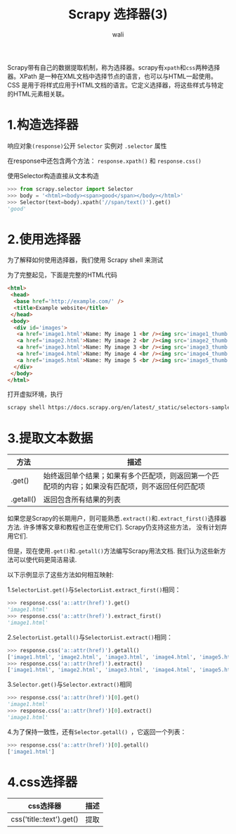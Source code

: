 ﻿---
layout: post
title: Scrapy 选择器(3) #标题
tagline: 选择器css、xpath
category: python      #分类
author: wali    #作者
tag: Scrapy     #标签
ghurl:        #github url
ghurl_zip:   #github zip下载
comments: true

post_nav: ["1.构造选择器", "2.使用选择器", "3.提取文本数据","4.css选择器","5.xpath选择器","6.xpath表达式中的变量","7.选择器与正则一起使用","8.Selector Objects","9.SelectorList objects"] 
group_tag: Scrapy 1.7
---

Scrapy带有自己的数据提取机制，称为选择器。scrapy有`xpath`和`css`两种选择器。XPath 是一种在XML文档中选择节点的语言，也可以与HTML一起使用。 CSS 是用于将样式应用于HTML文档的语言。它定义选择器，将这些样式与特定的HTML元素相关联。

# 1.构造选择器

响应对象`(response)`公开 `Selector` 实例对 `.selector` 属性

在response中还包含两个方法： `response.xpath()` 和 `response.css()`

使用Selector构造直接从文本构造

```python
>>> from scrapy.selector import Selector
>>> body = '<html><body><span>good</span></body></html>'
>>> Selector(text=body).xpath('//span/text()').get()
'good'
```

# 2.使用选择器

为了解释如何使用选择器，我们使用 Scrapy shell 来测试

为了完整起见，下面是完整的HTML代码

```html
<html>
 <head>
  <base href='http://example.com/' />
  <title>Example website</title>
 </head>
 <body>
  <div id='images'>
   <a href='image1.html'>Name: My image 1 <br /><img src='image1_thumb.jpg' /></a>
   <a href='image2.html'>Name: My image 2 <br /><img src='image2_thumb.jpg' /></a>
   <a href='image3.html'>Name: My image 3 <br /><img src='image3_thumb.jpg' /></a>
   <a href='image4.html'>Name: My image 4 <br /><img src='image4_thumb.jpg' /></a>
   <a href='image5.html'>Name: My image 5 <br /><img src='image5_thumb.jpg' /></a>
  </div>
 </body>
</html>  
```

打开虚拟环境，执行

```txt
scrapy shell https://docs.scrapy.org/en/latest/_static/selectors-sample1.html
```

# 3.提取文本数据

方法|描述|
-|-|
.get()|始终返回单个结果；如果有多个匹配项，则返回第一个匹配项的内容；如果没有匹配项，则不返回任何匹配项|
.getall()|返回包含所有结果的列表|

如果您是Scrapy的长期用户，则可能熟悉`.extract()`和`.extract_first()`选择器方法. 许多博客文章和教程也正在使用它们. Scrapy仍支持这些方法， 没有计划弃用它们.

但是，现在使用`.get()`和`.getall()`方法编写Scrapy用法文档. 我们认为这些新方法可以使代码更简洁易读.

以下示例显示了这些方法如何相互映射:

1.`SelectorList.get()`与`SelectorList.extract_first()`相同：

```python
>>> response.css('a::attr(href)').get()
'image1.html'
>>> response.css('a::attr(href)').extract_first()
'image1.html'
```

2.`SelectorList.getall()`与`SelectorList.extract()`相同：

```python
>>> response.css('a::attr(href)').getall()
['image1.html', 'image2.html', 'image3.html', 'image4.html', 'image5.html']
>>> response.css('a::attr(href)').extract()
['image1.html', 'image2.html', 'image3.html', 'image4.html', 'image5.html']
```

3.`Selector.get()`与`Selector.extract()`相同

```python
>>> response.css('a::attr(href)')[0].get()
'image1.html'
>>> response.css('a::attr(href)')[0].extract()
'image1.html'
```

4.为了保持一致性，还有`Selector.getall() `，它返回一个列表：

```python
>>> response.css('a::attr(href)')[0].getall()
['image1.html']
```

# 4.css选择器

css选择器|描述|
-|-|
css('title::text').get()|提取<title>标签的文本节点|
css('*::text').getall()|选择当前选择器上下文的所有子代文本节点|
css('foo::text').get()|获取<foo>标签的文本节点|
css('foo::text').get(default='')|获取<foo>标签的文本节点，如果没有返回 ''|
css('a::attr(href)').getall()|获取全部标签的href属性|

```python
>>> response.css('title::text').get()
'Example website'

>>> response.css('#images *::text').getall()
['\n   ',
 'Name: My image 1 ',
 '\n   ',
 'Name: My image 2 ',
 '\n   ',
 'Name: My image 3 ',
 '\n   ',
 'Name: My image 4 ',
 '\n   ',
 'Name: My image 5 ',
 '\n  ']

>>> [img.attrib['src'] for img in response.css('img')]
['image1_thumb.jpg',
 'image2_thumb.jpg',
 'image3_thumb.jpg',
 'image4_thumb.jpg',
 'image5_thumb.jpg']
 
 
# 嵌套使用
>>> response.css('img').xpath('@src').getall()
['image1_thumb.jpg',
 'image2_thumb.jpg',
 'image3_thumb.jpg',
 'image4_thumb.jpg',
 'image5_thumb.jpg']

#.attrib 也可以直接在selectorlist上使用；它返回第一个匹配元素的属性：
>>> response.css('img').attrib['src']
'image1_thumb.jpg'
```

# 5.xpath选择器

xpath 使用路径表达式在xml和html中进行导航

#### 选取节点

表达式|描述|
-|-|
nodename|选取此节点的所有子节点|
/|从根节点选取|
//|选取匹配所有的元素，而不考虑它们的位置|
.|选取当前节点|
..|选取当前节点的父节点|
@|选取属性|

#### 谓语

谓语用来查找某个特定的节点或者包含某个指定的值的节点。谓语被嵌在方括号中`[]`

表达式|描述|
-|-|
//body/div[1]|选取body元素下的第一个div元素|
//body/div[last()]|选取body元素的最后一个div元素|
//body/div[last() - 1]|选取body元素的倒数第二个元素|
//body/div[position() < 3]|选取body元素下 前两个div元素|
//title[@lang]|选取所有拥有名为lang的属性的title元素|
//title[@lang='eng']|选取所有拥有名为lang的属性的title元素|
//body/div[price>35.00]|选取所有body元素下的div元素，并且price元素的值大于 35.00|
//body/div[contains(@class, 'bbbb')]|匹配body下 div中class属性包含'bbbb'|

#### 通配符

通配符|描述|
-|-|
*|匹配任何元素|
@*|匹配任何属性的元素|
node()|匹配任何类型的元素|

#### 运算符

运算符|描述|
-|-|
\||或|

#### xpath方法

方法|描述|
-|-|
text()|提取元素文本节点|


# 6.xpath表达式中的变量
xpath允许您引用xpath表达式中的变量，使用 `$somevariable` 语法。

下面是一个根据元素的“id”属性值匹配元素的示例，不需要对其进行硬编码（前面已显示）

```python
>>> # `$val` used in the expression, a `val` argument needs to be passed
>>> response.xpath('//div[@id=$val]/a/text()', val='images').get()
'Name: My image 1 '
```


下面是另一个示例，用于查找 <div> 包含五个的标签 <a> 孩子们（在这里我们传递价值 5 作为整数）

```python
>>> response.xpath('//div[count(a)=$cnt]/@id', cnt=5).get()
'images'
```

# 7.选择器与正则一起使用

```python
>>> response.xpath('//a[contains(@href, "image")]/text()').re(r'Name:\s*(.*)')
['My image 1',
 'My image 2',
 'My image 3',
 'My image 4',
 'My image 5']
```

# 8.Selector Objects

#### classscrapy.selector.Selector(response=None, text=None, type=None, root=None, **kwargs)

`Selector`实例是对选择其内容某些部分的响应的包装.

`response`是一个`HtmlResponse`或`XmlResponse`对象，将用于选择和提取数据.

`text`是设置编码的变量

`tpye`定义选择器类型，可以是`html`， `xml`或`None` （默认）

如果`type`为`None` ，则选择器会根据response类型自动选择最佳类型（请参见下文），如果与text一起使用，则默认为"html" .

如果`type`为`None`且传递了`response` ，则从响应类型推断出选择器类型，如下所示：

- `html` 返回 `HtmlResponse`类型
- `xml` 返回 `XmlResponse`类型
- `html` 代表其他

如果type被设置，则选择类型将被迫并且不会发生检测

#### xpath(query, namespaces=None, **kwargs)

> 为了方便起见，此方法可以称为response.xpath()

查找与xpath query匹配的节点，并以所有元素展平的SelectorList实例的形式返回结果. 列表元素也实现Selector接口.

`query`是一个包含要应用的XPATH查询的字符串.

`namespaces`是一个可选的`prefix: namespace-uri`映射（dict），用于向那些在`register_namespace(prefix, uri)`提供附加前缀. 与`register_namespace()`相反，这些前缀不会保存供以后调用.

```python
selector.xpath('//a[href=$url]', url="http://www.example.com")
```

#### css(query)

> 为了方便起见，此方法可以称为response.css()

应用给定的CSS选择器并返回`SelectorList`实例.

`query`是一个包含要应用的CSS选择器的字符串.

#### get()

序列化并以单个unicode字符串返回匹配的节点. 编码内容的百分比未引用.

#### attrib

返回基础元素的属性字典.

#### re(regex, replace_entities=True)

应用给定的正则表达式，并返回具有匹配项的unicode字符串列表.

`regex`可以是已编译的正regex也可以是将使用`re.compile(regex)`编译为正则表达式的字符串.

默认情况下，字符实体引用由其对应的字符替换（ `&amp;`和`&lt;`除外）. 传递`replace_entities`为`False`关闭这些替换.

#### re_first(regex, default=None, replace_entities=True)

应用给定的正则表达式并返回匹配的第一个unicode字符串. 如果不匹配，则返回默认值（如果未提供参数，则返回`None` ）.

默认情况下，字符实体引用由其对应的字符替换（ `&amp;`和`&lt;`除外）. 传递`replace_entities`为`False`关闭这些替换.

#### register_namespace(prefix, uri)

注册要在此Selector使用的给定名称空间. 如果不注册名称空间，则无法从非标准名称空间选择或提取数据

#### remove_namespaces()

删除所有名称空间，允许使用无名称空间的xpath遍历文档

#### __bool__()

如果选择了任何实际内容，则返回True否则返回False . 换句话说， Selector的布尔值由其选择的内容给出.

#### getall()

序列化并以1元素的unicode字符串列表返回匹配的节点

# 9.SelectorList objects

#### classscrapy.selector.SelectorList

`SelectorList`类是内置list类的子类，它提供了一些其他方法.

#### xpath(xpath, namespaces=None, **kwargs)

对该列表中的每个元素调用`.xpath()`方法，并将其结果展平为另一个`SelectorList` .

`query`与`Selector.xpath()`参数相同

`namespaces`是一个可选的`prefix: namespace-uri`映射（dict），用于向那些在`register_namespace(prefix, uri)`提供附加前缀. 与`register_namespace()`相反，这些前缀不会保存供以后调用.

任何其他命名参数都可以用于在XPath表达式中传递XPath变量的值，例如：

```python
selector.xpath('//a[href=$url]', url="http://www.example.com")
```

#### css(query)

对该列表中的每个元素调用`.css()`方法，并将其结果展平为另一个`SelectorList` .

#### getall()

调用此列表的每个元素的`.get()`方法，并将其结果展平，作为Unicode字符串列表返回

#### get(default=None)

返回此列表中第一个元素的`.get()`结果. 如果列表为空，则返回默认值

#### re(regex, replace_entities=True)

对该列表中的每个元素调用`.re()`方法，并将其结果展平，作为Unicode字符串列表返回.

默认情况下，字符实体引用将替换为其对应的字符（ `&amp;`和`&lt;`除外.如果`False`传递`replace_entities`关闭这些替换.

#### re_first(regex, default=None, replace_entities=True)

对该列表中的第一个元素调用`.re()`方法，并以Unicode字符串返回结果. 如果列表为空或正则表达式不匹配任何内容，则返回默认值（如果未提供参数，则返回None ）.

默认情况下，字符实体引用将替换为其对应的字符（`&amp;`和`&lt;`除外.如果`False`传递`replace_entities`关闭这些替换.

#### attrib

返回第一个元素的属性字典. 如果列表为空，则返回空dict






















